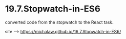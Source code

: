 # 19.7.Stopwatch-in-ES6
converted code from the stopwatch to the React task.

site --> https://michalaw.github.io/19.7.Stopwatch-in-ES6/
